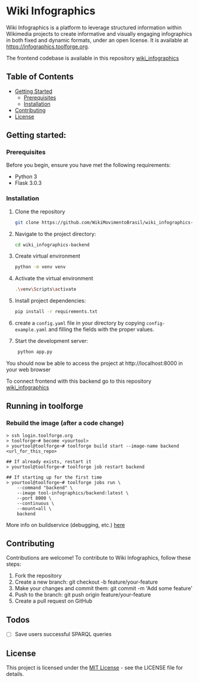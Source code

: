 # Wiki Infographics

Wiki Infographics is a platform to leverage structured information within
Wikimedia projects to create informative and visually engaging infographics in
both fixed and dynamic formats, under an open license. It is available at
https://infographics.toolforge.org.

The frontend codebase is available in this repository
[wiki_infographics ](https://github.com/WikiMovimentoBrasil/wiki_infographics)

## Table of Contents

- [Getting Started](#getting-started)
  - [Prerequisites](#prerequisites)
  - [Installation](#installation)
- [Contributing](#contributing)
- [License](#license)

## Getting started:

### Prerequisites

Before you begin, ensure you have met the following requirements:

- Python 3
- Flask 3.0.3

### Installation

1. Clone the repository

   ```bash
   git clone https://github.com/WikiMovimentoBrasil/wiki_infographics-backend.git

   ```

2. Navigate to the project directory:

   ```bash
   cd wiki_infographics-backend

   ```

3. Create virtual environment

   ```bash
   python -m venv venv

   ```

4. Activate the virtual environment

   ```bash
   .\venv\Scripts\activate

   ```

5. Install project dependencies:

   ```bash
   pip install -r requirements.txt

   ```

6. create a `config.yaml` file in your directory by copying
   `config-example.yaml` and filling the fields with the proper values.

7. Start the development server:
   ```bash
    python app.py
   ```

You should now be able to access the project at http://localhost:8000 in your
web browser

To connect frontend with this backend go to this repository
[wiki_infographics ](https://github.com/WikiMovimentoBrasil/wiki_infographics)

## Running in toolforge

### Rebuild the image (after a code change)

```
> ssh login.toolforge.org
> toolforge~# become <yourtool>
> yourtool@toolforge~# toolforge build start --image-name backend <url_for_this_repo>

## If already exists, restart it
> yourtool@toolforge~# toolforge job restart backend

## If starting up for the first time
> yourtool@toolforge~# toolforge jobs run \
    --command "backend" \
    --image tool-infographics/backend:latest \
    --port 8000 \
    --continuous \
    --mount=all \
    backend
```

More info on buildservice (debugging, etc.)
[here](https://wikitech.wikimedia.org/wiki/Help:Toolforge/Build_Service)

## Contributing

Contributions are welcome! To contribute to Wiki Infographics, follow these
steps:

1. Fork the repository
2. Create a new branch: git checkout -b feature/your-feature
3. Make your changes and commit them: git commit -m 'Add some feature'
4. Push to the branch: git push origin feature/your-feature
5. Create a pull request on GitHub

## Todos

- [ ] Save users successful SPARQL queries

## License

This project is licensed under the
[MIT License](https://opensource.org/license/mit) - see the LICENSE file for
details.
